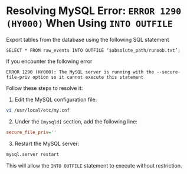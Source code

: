 # Resolving MySQL Error: `ERROR 1290 (HY000)` When Using `INTO OUTFILE`

Export tables from the database using the following SQL statement
```
SELECT * FROM raw_events INTO OUTFILE ‘$absolute_path/runoob.txt’;
```
If you encounter the following error

```
ERROR 1290 (HY000): The MySQL server is running with the --secure-file-priv option so it cannot execute this statement
```

Follow these steps to resolve it:

1. Edit the MySQL configuration file:

```bash
vi /usr/local/etc/my.cnf
```

2. Under the `[mysqld]` section, add the following line:

```ini
secure_file_priv=''
```

3. Restart the MySQL server:

```bash
mysql.server restart
```

This will allow the `INTO OUTFILE` statement to execute without restriction.
